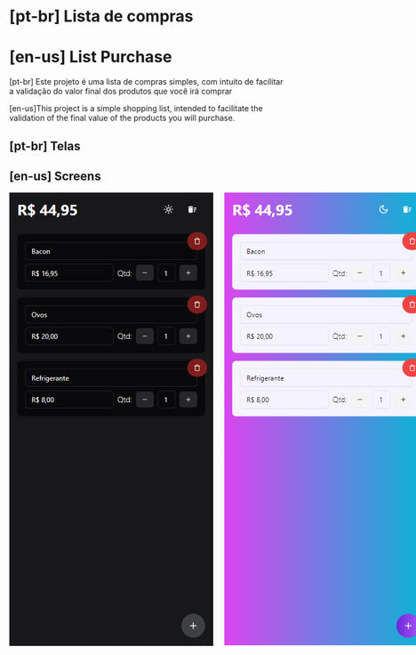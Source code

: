 # [pt-br] Lista de compras

# [en-us] List Purchase

[pt-br] Este projeto é uma lista de compras simples, com intuito de facilitar a validação do valor final dos produtos que você irá comprar

[en-us]This project is a simple shopping list, intended to facilitate the validation of the final value of the products you will purchase.

## [pt-br] Telas

## [en-us] Screens

<div style="display:flex; gap: 20px">
  <img src="https://github.com/MaiconWPassos/list-purchase/blob/main/github/image1.png?raw=true" />
  <img src="https://github.com/MaiconWPassos/list-purchase/blob/main/github/image2.png?raw=true" />
</div>
